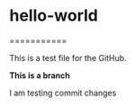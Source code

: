 # hello-world
===========

This is a test file for the GitHub. 

**This is a branch**

I am testing commit changes
